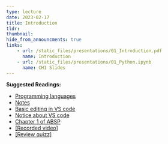 ```yaml
---
type: lecture
date: 2023-02-17
title: Introduction
tldr: 
thumbnail: 
hide_from_announcments: true
links: 
    - url: /static_files/presentations/01_Introduction.pdf
      name: Introduction
    - url: /static_files/presentations/01_Python.ipynb
      name: CH1 Slides 
---
```

**Suggested Readings:**
- [Programming languages](https://github.com/phonchi/nsysu-math106A/blob/master/static_files/presentations/01_Python.ipynb)
- [Notes](https://hackmd.io/@phonchi/programming-ch1)
- [Basic editing in VS code](https://code.visualstudio.com/docs/datascience/jupyter-notebooks#_table-of-contents)
- [Notice about VS code](https://hackmd.io/tvg6sUh6SxiVMEfypAwW9A)
- [Chapter 1 of ABSP](https://automatetheboringstuff.com/2e/chapter1/)
- [[Recorded video]](https://youtube.com/playlist?list=PLHNZtBNWQ-85Sdpbvu2jzdNwtJjAWaYsh)
- [[Review quizz]](https://wordwall.net/resource/53024947)

